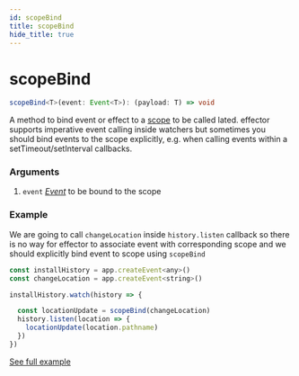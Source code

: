 ```yaml
---
id: scopeBind
title: scopeBind
hide_title: true
---
```


# scopeBind

```ts
scopeBind<T>(event: Event<T>): (payload: T) => void
```

A method to bind event or effect to a [scope](./Scope.md) to be called lated. effector supports imperative event calling inside watchers but sometimes you should bind events to the scope explicitly, e.g. when calling events within a setTimeout/setInterval callbacks.

### Arguments

1. `event` [_Event_](Event.md) to be bound to the scope

### Example

We are going to call `changeLocation` inside `history.listen` callback so there is no way for effector to associate event with corresponding scope and we should explicitly bind event to scope using `scopeBind`

```js
const installHistory = app.createEvent<any>()
const changeLocation = app.createEvent<string>()

installHistory.watch(history => {

  const locationUpdate = scopeBind(changeLocation)
  history.listen(location => {
    locationUpdate(location.pathname)
  })
})
```

[See full example](https://github.com/effector/effector/blob/master/examples/react-ssr/src/app.tsx#L128)
